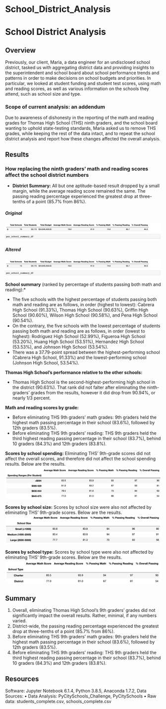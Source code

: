 # School_District_Analysis
# School District Analysis
## Overview
Previously, our client, Maria, a data engineer for an undisclosed school district, tasked us with aggregating district data and providing insights to the superintendent and school board about school performance trends and patterns in order to make decisions on school budgets and priorities. In particular, we looked at student funding and student test scores, using math and reading scores, as well as various information on the schools they attend, such as school size and type.

### Scope of current analysis: an addendum
Due to awareness of dishonesty in the reporting of the math and reading grades for Thomas High School (THS) ninth graders, and the school board wanting to uphold state-testing standards, Maria asked us to remove THS grades, while keeping the rest of the data intact, and to repeat the school district analysis and report how these changes affected the overall analysis.

## Results
### How replacing the ninth graders’ math and reading scores affect the school district numbers 
*	**District Summary:** All but one aptitude-based result dropped by a small margin, while the average reading score remained the same. The passing reading percentage experienced the greatest drop at three-tenths of a point (85.7% from 86%). 
##### Original
![District Summary: before](https://github.com/andeevosters/School_District_Analysis/blob/main/Resources/Screenshots/district_summary_df_after.png)
 
##### Altered
![District Summary: after](https://github.com/andeevosters/School_District_Analysis/blob/main/Resources/Screenshots/district_summary_df_after.png)
 
**School summary** (ranked by percentage of students passing both math and reading):*
  *	The five schools with the highest percentage of students passing both math and reading are as follows, in order (highest to lowest): Cabrera High School (91.33%), Thomas High School (90.63%), Griffin High School (90.60%), Wilson High School (90.58%), and Pena High School (90.54%).
  *	On the contrary, the five schools with the lowest percentage of students passing both math and reading are as follows, in order (lowest to highest): Rodriguez High School (52.99%), Figueroa High School (53.20%), Huang High School (53.51%), Hernandez High School (53.53%), and Johnson High School (53.54%).
  *	There was a 37.79-point spread between the highest-performing school (Cabrera High School, 91.33%) and the lowest-performing school (Johnson High School, 53.54%).

**Thomas High School’s performance relative to the other schools:**
  *	Thomas High School is the second-highest-performing high school in the district (90.63%). That rank did not falter after eliminating the ninth-graders’ grades from the results, however it did drop from 90.94%, or nearly 1/3 percent.

**Math and reading scores by grade:**
  *	Before eliminating THS 9th graders’ math grades: 9th graders held the highest math passing percentage in their school (83.6%), followed by 12th graders (83.5%).
  *	Before eliminating THS 9th graders’ reading: THS 9th graders held the third highest reading passing percentage in their school (83.7%), behind 10 graders (84.3%) and 12th graders (83.8%).

**Scores by school spending:** Eliminating THS’ 9th-grade scores did not affect the overall scores, and therefore did not affect the school spending results. Below are the results.
![Scores by School Spending](https://github.com/andeevosters/School_District_Analysis/blob/main/Resources/Screenshots/spending_summary_df_after.png)

**Scores by school size:** Scores by school size were also not affected by eliminating THS’ 9th-grade scores. Below are the results.
![Scores by School Size](https://github.com/andeevosters/School_District_Analysis/blob/main/Resources/Screenshots/size_summary_df_after.png)

**Scores by school type:** Scores by school type were also not affected by eliminating THS’ 9th-grade scores. Below are the results.
![Scores by School Type](https://github.com/andeevosters/School_District_Analysis/blob/main/Resources/Screenshots/type_summary_df_after.png) 


## Summary
1.	Overall, eliminating Thomas High School’s 9th graders’ grades did not significantly impact the overall results. Rather, minimal, if any numbers varied.
2.	District-wide, the passing reading percentage experienced the greatest drop at three-tenths of a point (85.7% from 86%). 
3.	Before eliminating THS 9th graders’ math grades: 9th graders held the highest math passing percentage in their school (83.6%), followed by 12th graders (83.5%).
4.	Before eliminating THS 9th graders’ reading: THS 9th graders held the third highest reading passing percentage in their school (83.7%), behind 10 graders (84.3%) and 12th graders (83.8%).

## Resources
Software: Jupyter Notebook 6.1.4, Python 3.8.5, Anaconda 1.7.2,
Data Sources:
•	Data Analysis: PyCitySchools_Challenge, PyCitySchools
•	Raw data: students_complete.csv, schools_complete.csv

